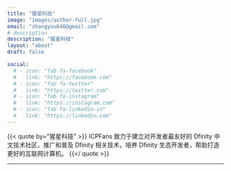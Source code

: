 ```yaml
---
title: "猩星科技"
image: "images/author-full.jpg"
email: "zhangyou646@gmail.com"
# description
description: "猩星科技"
layout: "about"
draft: false

social:
  # - icon: "fab fa-facebook"
  #   link: "https://facebook.com"
  # - icon: "fab fa-twitter"
  #   link: "https://twitter.com"
  # - icon: "fab fa-instagram"
  #   link: "https://instagram.com"
  # - icon: "fab fa-linkedin-in"
  #   link: "https://linkedin.com"
---
```



{{< quote by="猩星科技" >}}
ICPFans 致力于建立对开发者最友好的 Dfinity 中文技术社区，推广和普及 Dfinity 相关技术，培养 Dfinity 生态开发者，帮助打造更好的互联网计算机。
{{</ quote >}}

<hr>

